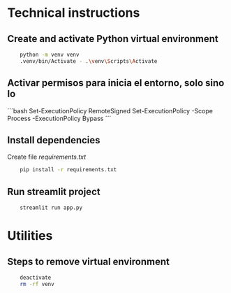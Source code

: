 # Technical instructions

## Create and activate Python virtual environment
```bash
    python -m venv venv
    .venv/bin/Activate - .\venv\Scripts\Activate
```
## Activar permisos para inicia el entorno, solo sino lo 
´´´bash
    Set-ExecutionPolicy RemoteSigned
    Set-ExecutionPolicy -Scope Process -ExecutionPolicy Bypass
´´´
## Install dependencies
Create file *requirements.txt*

```bash
    pip install -r requirements.txt
```

## Run streamlit project

```bash
    streamlit run app.py 
```

# Utilities
## Steps to remove virtual environment
```bash
    deactivate
    rm -rf venv
```